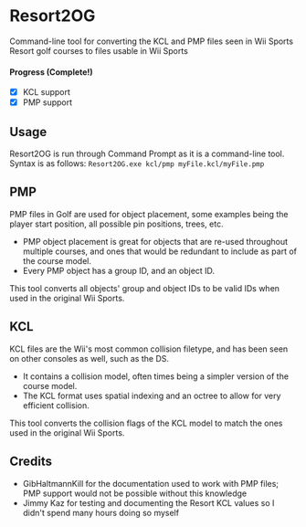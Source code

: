 # Resort2OG
Command-line tool for converting the KCL and PMP files seen in Wii Sports Resort golf courses to files usable in Wii Sports 
  
#### Progress (Complete!)  
  
- [X] KCL support  
- [X] PMP support  
    
## Usage
Resort2OG is run through Command Prompt as it is a command-line tool.  
Syntax is as follows: `Resort2OG.exe kcl/pmp myFile.kcl/myFile.pmp`  
  
## PMP
PMP files in Golf are used for object placement, some examples being the player start position, all possible pin positions, trees, etc. 
- PMP object placement is great for objects that are re-used throughout multiple courses, and ones that would be redundant to include as part of the course model. 
- Every PMP object has a group ID, and an object ID.   

This tool converts all objects' group and object IDs to be valid IDs when used in the original Wii Sports.
  
## KCL
KCL files are the Wii's most common collision filetype, and has been seen on other consoles as well, such as the DS.  
- It contains a collision model, often times being a simpler version of the course model.  
- The KCL format uses spatial indexing and an octree to allow for very efficient collision.  

This tool converts the collision flags of the KCL model to match the ones used in the original Wii Sports.  
  
## Credits
- GibHaltmannKill for the documentation used to work with PMP files; PMP support would not be possible without this knowledge
- Jimmy Kaz for testing and documenting the Resort KCL values so I didn't spend many hours doing so myself
